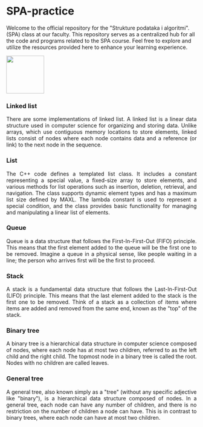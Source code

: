 # SPA-practice
Welcome to the official repository for the "Strukture podataka i algoritmi".(SPA) class at our faculty. This repository serves as a centralized hub for all the code and programs related to the SPA course. Feel free to explore and utilize the resources provided here to enhance your learning experience.

<img src= "https://upload.wikimedia.org/wikipedia/commons/thumb/1/18/ISO_C%2B%2B_Logo.svg/1200px-ISO_C%2B%2B_Logo.svg.png" width = "100" height="100">

### Linked list
  
<p align="justify">
There are some implementations of linked list. A linked list is a linear data structure used in computer science for organizing and storing data. Unlike arrays, which use contiguous memory locations to store elements, linked lists consist of nodes where each node contains data and a reference (or link) to the next node in the sequence.
</p>

### List
  
<p align="justify">
The C++ code defines a templated list class. It includes a constant representing a special value, a fixed-size array to store elements, and various methods for list operations such as insertion, deletion, retrieval, and navigation. The class supports dynamic element types and has a maximum list size defined by MAXL. The lambda constant is used to represent a special condition, and the class provides basic functionality for managing and manipulating a linear list of elements.
</p>

### Queue

<p align="justify">
Queue is a data structure that follows the First-In-First-Out (FIFO) principle. This means that the first element added to the queue will be the first one to be removed. Imagine a queue in a physical sense, like people waiting in a line; the person who arrives first will be the first to proceed.
</p>

### Stack

<p align="justify">
A stack is a fundamental data structure that follows the Last-In-First-Out (LIFO) principle. This means that the last element added to the stack is the first one to be removed. Think of a stack as a collection of items where items are added and removed from the same end, known as the "top" of the stack.
</p>

### Binary tree

<p align="justify">
A binary tree is a hierarchical data structure in computer science composed of nodes, where each node has at most two children, referred to as the left child and the right child. The topmost node in a binary tree is called the root. Nodes with no children are called leaves.
</p>

### General tree

<p align="justify">
A general tree, also known simply as a "tree" (without any specific adjective like "binary"), is a hierarchical data structure composed of nodes. In a general tree, each node can have any number of children, and there is no restriction on the number of children a node can have. This is in contrast to binary trees, where each node can have at most two children.
</p>
